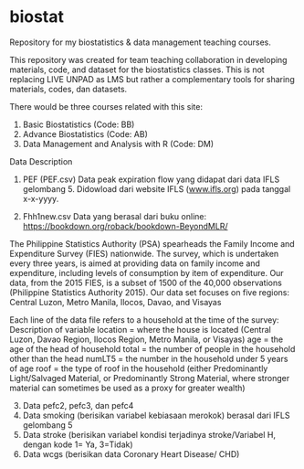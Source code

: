 # biostat
Repository for my biostatistics & data management teaching courses.

This repository was created for team teaching collaboration in developing materials, code, and dataset for the biostatistics classes. This is not replacing LIVE UNPAD as LMS but rather a complementary tools for sharing materials, codes, dan datasets.

There would be three courses related with this site: 
1. Basic Biostatistics (Code: BB)
2. Advance Biostatistics (Code: AB)
3. Data Management and Analysis with R (Code: DM)

Data Description
1. PEF (PEF.csv)
Data peak expiration flow yang didapat dari data IFLS gelombang 5. Didowload dari website IFLS (www.ifls.org) pada tanggal x-x-yyyy.

2. Fhh1new.csv
Data yang berasal dari buku online: https://bookdown.org/roback/bookdown-BeyondMLR/

The Philippine Statistics Authority (PSA) spearheads the Family Income and Expenditure Survey (FIES) nationwide. The survey, which is undertaken every three years, is aimed at providing data on family income and expenditure, including levels of consumption by item of expenditure. Our data, from the 2015 FIES, is a subset of 1500 of the 40,000 observations (Philippine Statistics Authority 2015). Our data set focuses on five regions: Central Luzon, Metro Manila, Ilocos, Davao, and Visayas

Each line of the data file refers to a household at the time of the survey:
Description of variable
location = where the house is located (Central Luzon, Davao Region, Ilocos Region, Metro Manila, or Visayas)
age = the age of the head of household
total = the number of people in the household other than the head
numLT5 = the number in the household under 5 years of age
roof = the type of roof in the household (either Predominantly Light/Salvaged Material, or Predominantly Strong Material, where stronger material can sometimes be used as a proxy for greater wealth)

3. Data pefc2, pefc3, dan pefc4
4. Data smoking (berisikan variabel kebiasaan merokok) berasal dari IFLS gelombang 5
5. Data stroke (berisikan variabel kondisi terjadinya stroke/Variabel H, dengan kode 1= Ya, 3=Tidak)
6. Data wcgs (berisikan data Coronary Heart Disease/ CHD)
